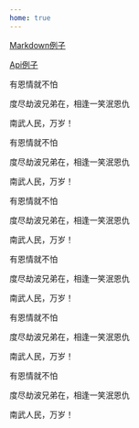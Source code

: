 ```yaml
---
home: true
---
```


[Markdown例子](markdown-examples.md)

[Api例子](api-examples.md)

有恩情就不怕

度尽劫波兄弟在，相逢一笑泯恩仇

南武人民，万岁！

有恩情就不怕

度尽劫波兄弟在，相逢一笑泯恩仇

南武人民，万岁！

有恩情就不怕

度尽劫波兄弟在，相逢一笑泯恩仇

南武人民，万岁！

有恩情就不怕

度尽劫波兄弟在，相逢一笑泯恩仇

南武人民，万岁！

有恩情就不怕

度尽劫波兄弟在，相逢一笑泯恩仇

南武人民，万岁！

有恩情就不怕

度尽劫波兄弟在，相逢一笑泯恩仇

南武人民，万岁！